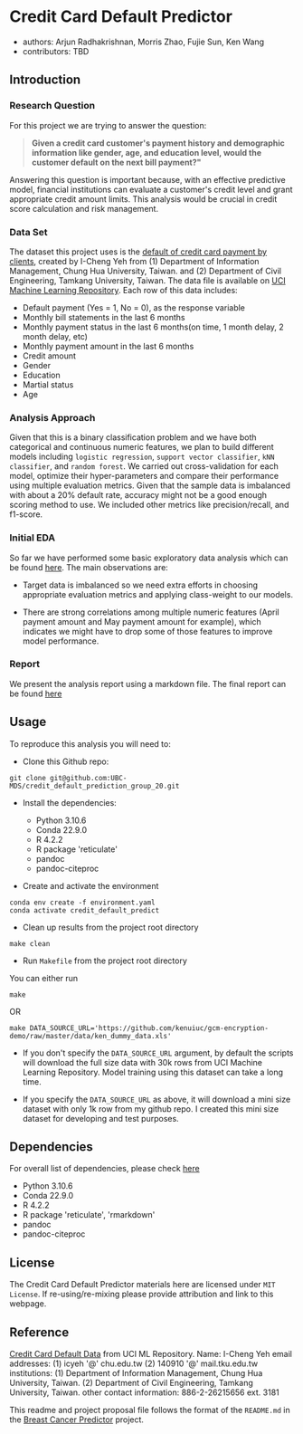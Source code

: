 # Credit Card Default Predictor

- authors: Arjun Radhakrishnan, Morris Zhao, Fujie Sun, Ken Wang
- contributors: TBD

## Introduction

### Research Question

For this project we are trying to answer the question:

> **Given a credit card customer's payment history and demographic information like gender, age, and education level, would the customer default on the next bill payment?"**

Answering this question is important because, with an effective predictive model, financial institutions can evaluate a customer's credit level and grant appropriate credit amount limits. This analysis would be crucial in credit score calculation and risk management.

### Data Set

The dataset this project uses is the [default of credit card payment by clients](https://archive.ics.uci.edu/ml/datasets/default+of+credit+card+clients), created by I-Cheng Yeh from  (1) Department of Information Management, Chung Hua University, Taiwan. and (2) Department of Civil Engineering, Tamkang University, Taiwan. The data file is available on [UCI Machine Learning Repository](https://archive.ics.uci.edu/ml/datasets/default+of+credit+card+clients). Each row of this data includes:

- Default payment (Yes = 1, No = 0), as the response variable
- Monthly bill statements in the last 6 months
- Monthly payment status in the last 6 months(on time, 1 month delay, 2 month delay, etc)
- Monthly payment amount in the last 6 months
- Credit amount
- Gender
- Education
- Martial status
- Age

### Analysis Approach

Given that this is a binary classification problem and we have both categorical and continuous numeric features, we plan to build different models including `logistic regression`, `support vector classifier`, `kNN classifier`, and `random forest`. We carried out cross-validation for each model, optimize their hyper-parameters and compare their performance using multiple evaluation metrics. Given that the sample data is imbalanced with about a 20% default rate, accuracy might not be a good enough scoring method to use. We included other metrics like precision/recall, and f1-score.

### Initial EDA

So far we have performed some basic exploratory data analysis which can be found [here](https://github.com/UBC-MDS/credit_default_prediction_group_20/blob/main/src/eda_credit_default_data.ipynb). The main observations are:

- Target data is imbalanced so we need extra efforts in choosing appropriate evaluation metrics and applying class-weight to our models.

- There are strong correlations among multiple numeric features (April payment amount and May payment amount for example), which indicates we might have to drop some of those features to improve model performance.

### Report

We present the analysis report using a markdown file. The final report can be found [here](https://github.com/UBC-MDS/credit_default_prediction_group_20/tree/main/doc)

## Usage

To reproduce this analysis you will need to:

- Clone this Github repo:

```
git clone git@github.com:UBC-MDS/credit_default_prediction_group_20.git
```

- Install the dependencies:
  - Python 3.10.6
  - Conda 22.9.0
  - R 4.2.2
  - R package 'reticulate'
  - pandoc
  - pandoc-citeproc

- Create and activate the environment

```
conda env create -f environment.yaml
conda activate credit_default_predict
```

- Clean up results from the project root directory

```
make clean
```

- Run `Makefile` from the project root directory

You can either run
```
make
```
OR

```
make DATA_SOURCE_URL='https://github.com/kenuiuc/gcm-encryption-demo/raw/master/data/ken_dummy_data.xls'
```

- If you don't specify the `DATA_SOURCE_URL` argument, by default the scripts will download the full size data with 30k rows from UCI Machine Learning Repository. Model training using this dataset can take a long time.

- If you specify the `DATA_SOURCE_URL` as above, it will download a mini size dataset with only 1k row from my github repo. I created this mini size dataset for developing and test purposes.

## Dependencies

For overall list of dependencies, please check [here](https://github.com/UBC-MDS/credit_default_prediction_group_20/blob/main/environment.yaml)

- Python 3.10.6
- Conda 22.9.0
- R 4.2.2
- R package 'reticulate', 'rmarkdown'
- pandoc
- pandoc-citeproc

## License

The Credit Card Default Predictor materials here are licensed under `MIT License`. If re-using/re-mixing please provide attribution and link to this webpage.

## Reference

[Credit Card Default Data](https://archive.ics.uci.edu/ml/datasets/default+of+credit+card+clients) from UCI ML Repository.
Name: I-Cheng Yeh
email addresses: (1) icyeh '@' chu.edu.tw (2) 140910 '@' mail.tku.edu.tw
institutions: (1) Department of Information Management, Chung Hua University, Taiwan. (2) Department of Civil Engineering, Tamkang University, Taiwan.
other contact information: 886-2-26215656 ext. 3181

This readme and project proposal file follows the format of the `README.md` in the [Breast Cancer Predictor](https://github.com/ttimbers/breast_cancer_predictor) project.
